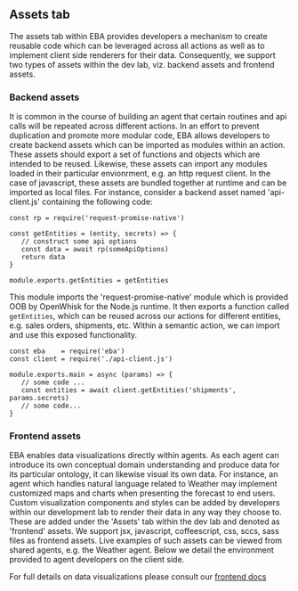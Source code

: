## Assets tab

The assets tab within EBA provides developers a mechanism to create reusable code which can be leveraged across all actions as well as to implement client side renderers for their data. Consequently, we support two types of assets within the dev lab, viz. backend assets and frontend assets.

### Backend assets

It is common in the course of building an agent that certain routines and api calls will be repeated across different actions. In an effort to prevent duplication and promote more modular code, EBA allows developers to create backend assets which can be imported as modules within an action. These assets should export a set of functions and objects which are intended to be reused. Likewise, these assets can import any modules loaded in their particular envionrment, e.g. an http request client. In the case of javascript, these assets are bundled together at runtime and can be imported as local files. For instance, consider a backend asset named 'api-client.js' containing the following code:

```
const rp = require('request-promise-native')

const getEntities = (entity, secrets) => {
   // construct some api options
   const data = await rp(someApiOptions)
   return data
}

module.exports.getEntities = getEntities
```

This module imports the 'request-promise-native' module which is provided OOB by OpenWhisk for the Node.js runtime. It then 
exports a function called `getEntities`, which can be reused across our actions for different entities, e.g. sales orders, shipments, etc. Within a semantic action, we can import and use this exposed functionality.

```
const eba    = require('eba')
const client = require('./api-client.js')

module.exports.main = async (params) => {
   // some code ...
   const entities = await client.getEntities('shipments', params.secrets)
   // some code...
}
```

### Frontend assets

EBA enables data visualizations directly within agents. As each agent can introduce its own conceptual domain understanding and produce data for its particular ontology, it can likewise visual its own data. For instance, an agent which handles natural language related to Weather may implement customized maps and charts when presenting the forecast to end users. Custom visualization components and styles can be added by developers within our development lab to render their data in any way they choose to. These are added under the 'Assets' tab within the dev lab and denoted as 'frontend' assets. We support jsx, javascript, coffeescript, css, sccs, sass files as frontend assets. Live examples of such assets can be viewed from shared agents, e.g. the Weather agent. Below we detail the environment provided to agent developers on the client side.

For full details on data visualizations please consult our [frontend docs](./assets/Frontend.md)
